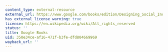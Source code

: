 ```yaml
---
content_type: external-resource
external_url: https://www.google.com/books/edition/Designing_Social_Inquiry/UfQPEAAAQBAJ?hl=en&gbpv=1
has_external_license_warning: true
license: https://en.wikipedia.org/wiki/All_rights_reserved
status: ''
title: Google Books
uid: 350e34ce-af16-471f-b3fe-dfd804669969
wayback_url: ''
---
```

